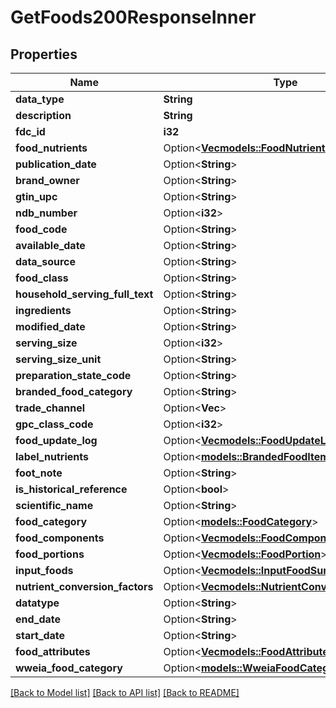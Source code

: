 # GetFoods200ResponseInner

## Properties

Name | Type | Description | Notes
------------ | ------------- | ------------- | -------------
**data_type** | **String** |  | 
**description** | **String** |  | 
**fdc_id** | **i32** |  | 
**food_nutrients** | Option<[**Vec<models::FoodNutrient>**](FoodNutrient.md)> |  | [optional]
**publication_date** | Option<**String**> |  | [optional]
**brand_owner** | Option<**String**> |  | [optional]
**gtin_upc** | Option<**String**> |  | [optional]
**ndb_number** | Option<**i32**> |  | [optional]
**food_code** | Option<**String**> |  | [optional]
**available_date** | Option<**String**> |  | [optional]
**data_source** | Option<**String**> |  | [optional]
**food_class** | Option<**String**> |  | [optional]
**household_serving_full_text** | Option<**String**> |  | [optional]
**ingredients** | Option<**String**> |  | [optional]
**modified_date** | Option<**String**> |  | [optional]
**serving_size** | Option<**i32**> |  | [optional]
**serving_size_unit** | Option<**String**> |  | [optional]
**preparation_state_code** | Option<**String**> |  | [optional]
**branded_food_category** | Option<**String**> |  | [optional]
**trade_channel** | Option<**Vec<String>**> |  | [optional]
**gpc_class_code** | Option<**i32**> |  | [optional]
**food_update_log** | Option<[**Vec<models::FoodUpdateLog>**](FoodUpdateLog.md)> |  | [optional]
**label_nutrients** | Option<[**models::BrandedFoodItemLabelNutrients**](BrandedFoodItem_labelNutrients.md)> |  | [optional]
**foot_note** | Option<**String**> |  | [optional]
**is_historical_reference** | Option<**bool**> |  | [optional]
**scientific_name** | Option<**String**> |  | [optional]
**food_category** | Option<[**models::FoodCategory**](FoodCategory.md)> |  | [optional]
**food_components** | Option<[**Vec<models::FoodComponent>**](FoodComponent.md)> |  | [optional]
**food_portions** | Option<[**Vec<models::FoodPortion>**](FoodPortion.md)> |  | [optional]
**input_foods** | Option<[**Vec<models::InputFoodSurvey>**](InputFoodSurvey.md)> |  | [optional]
**nutrient_conversion_factors** | Option<[**Vec<models::NutrientConversionFactors>**](NutrientConversionFactors.md)> |  | [optional]
**datatype** | Option<**String**> |  | [optional]
**end_date** | Option<**String**> |  | [optional]
**start_date** | Option<**String**> |  | [optional]
**food_attributes** | Option<[**Vec<models::FoodAttribute>**](FoodAttribute.md)> |  | [optional]
**wweia_food_category** | Option<[**models::WweiaFoodCategory**](WweiaFoodCategory.md)> |  | [optional]

[[Back to Model list]](../README.md#documentation-for-models) [[Back to API list]](../README.md#documentation-for-api-endpoints) [[Back to README]](../README.md)


